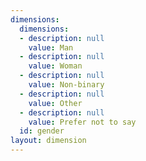 ```yaml
---
dimensions:
  dimensions:
  - description: null
    value: Man
  - description: null
    value: Woman
  - description: null
    value: Non-binary
  - description: null
    value: Other
  - description: null
    value: Prefer not to say
  id: gender
layout: dimension
---
```

